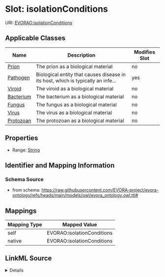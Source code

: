 

# Slot: isolationConditions



URI: [EVORAO:isolationConditions](https://raw.githubusercontent.com/EVORA-project/evora-ontology/refs/heads/main/models/owl/evora_ontology.owl.ttl#isolationConditions)



<!-- no inheritance hierarchy -->





## Applicable Classes

| Name | Description | Modifies Slot |
| --- | --- | --- |
| [Prion](Prion.md) | The prion as a biological material |  no  |
| [Pathogen](Pathogen.md) | Biological entity that causes disease in its host, which is typically an infe... |  yes  |
| [Viroid](Viroid.md) | The viroid as a biological material |  no  |
| [Bacterium](Bacterium.md) | The bacterium as a biological material |  no  |
| [Fungus](Fungus.md) | The fungus as a biological material |  no  |
| [Virus](Virus.md) | The virus as a biological material |  no  |
| [Protozoan](Protozoan.md) | The protozoan as a biological material |  no  |







## Properties

* Range: [String](String.md)





## Identifier and Mapping Information







### Schema Source


* from schema: https://raw.githubusercontent.com/EVORA-project/evora-ontology/refs/heads/main/models/owl/evora_ontology.owl.ttl#




## Mappings

| Mapping Type | Mapped Value |
| ---  | ---  |
| self | EVORAO:isolationConditions |
| native | EVORAO:isolationConditions |




## LinkML Source

<details>
```yaml
name: isolationConditions
from_schema: https://raw.githubusercontent.com/EVORA-project/evora-ontology/refs/heads/main/models/owl/evora_ontology.owl.ttl#
rank: 1000
alias: isolationConditions
domain_of:
- Pathogen
range: string

```
</details>
